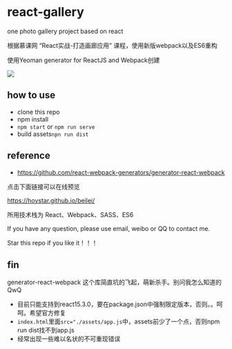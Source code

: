# react-gallery
one photo gallery project based on react

根据慕课网 “React实战-打造画廊应用” 课程，使用新版webpack以及ES6重构

使用Yeoman generator for ReactJS and Webpack创建

![](http://www.renwentech.com/wp-content/uploads/2016/11/react-gallery.jpg)

## how to use
- clone this repo
- npm install 
- `npm start` or `npm run serve`
- build assets`npn run dist`

## reference
- https://github.com/react-webpack-generators/generator-react-webpack

点击下面链接可以在线预览

https://hoystar.github.io/beilei/

所用技术栈为 React、Webpack、SASS、ES6

If you have any question, please use email, weibo or QQ to contact me.

Star this repo if you like it！！！

## fin
generator-react-webpack 这个库简直坑的飞起，萌新杀手。别问我怎么知道的QwQ
- 目前只能支持到react15.3.0，要在package.json中强制限定版本，否则。。呵呵。希望官方修复
- `index.html`里面`src="./assets/app.js`中，assets前少了一个点，否则npm run dist找不到app.js
- 经常出现一些难以名状的不可重现错误


